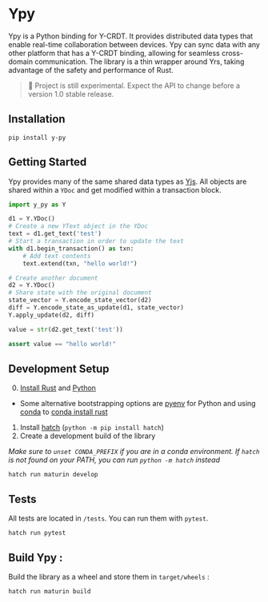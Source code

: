 # Ypy

Ypy is a Python binding for Y-CRDT. It provides distributed data types that enable real-time collaboration between devices. Ypy can sync data with any other platform that has a Y-CRDT binding, allowing for seamless cross-domain communication. The library is a thin wrapper around Yrs, taking advantage of the safety and performance of Rust.

> 🧪 Project is still experimental. Expect the API to change before a version 1.0 stable release.

## Installation

```
pip install y-py
```

## Getting Started

Ypy provides many of the same shared data types as [Yjs](https://docs.yjs.dev/). All objects are shared within a `YDoc` and get modified within a transaction block.

```python
import y_py as Y

d1 = Y.YDoc()
# Create a new YText object in the YDoc
text = d1.get_text('test')
# Start a transaction in order to update the text
with d1.begin_transaction() as txn:
    # Add text contents
    text.extend(txn, "hello world!")

# Create another document
d2 = Y.YDoc()
# Share state with the original document
state_vector = Y.encode_state_vector(d2)
diff = Y.encode_state_as_update(d1, state_vector)
Y.apply_update(d2, diff)

value = str(d2.get_text('test'))

assert value == "hello world!"
```

## Development Setup

0. [Install Rust](https://www.rust-lang.org/tools/install) and [Python](https://www.python.org/downloads/) 
  - Some alternative bootstrapping options are [pyenv](https://github.com/pyenv/pyenv) for Python and using [conda](https://conda.io/projects/conda/en/latest/user-guide/install/index.html) to [conda install rust](https://anaconda.org/conda-forge/rust)
1. Install [hatch](https://hatch.pypa.io/latest/install/) (`python -m pip install hatch`)
2. Create a development build of the library

*Make sure to `unset CONDA_PREFIX` if you are in a conda environment. If `hatch` is not found on your PATH, you can run `python -m hatch` instead*
```
hatch run maturin develop
```

## Tests

All tests are located in `/tests`. You can run them with `pytest`.

```
hatch run pytest
```

## Build Ypy :

Build the library as a wheel and store them in `target/wheels` :

```
hatch run maturin build
```
